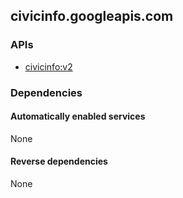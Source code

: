 ## civicinfo.googleapis.com

### APIs

* [ civicinfo:v2 ]( https://civicinfo.googleapis.com/$discovery/rest?version=v2 )

### Dependencies

#### Automatically enabled services

None

#### Reverse dependencies

None
